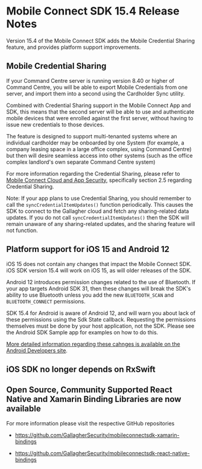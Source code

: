 # Mobile Connect SDK 15.4 Release Notes

Version 15.4 of the Mobile Connect SDK adds the Mobile Credential Sharing feature, and provides platform support improvements.

## Mobile Credential Sharing

If your Command Centre server is running version 8.40 or higher of Command Centre, you will be able to export Mobile Credentials from one server, and import them into a second using the Cardholder Sync utility.

Combined with Credential Sharing support in the Mobile Connect App and SDK, this means that the second server will be able to use and authenticate mobile devices that were enrolled against the first server, without having to issue new credentials to those devices.

The feature is designed to support multi-tenanted systems where an individual cardholder may be onboarded by one System (for example, a company leasing space in a large office complex, using Command Centre) but then will desire seamless access into other systems (such as the office complex landlord's own separate Command Centre system)

For more information regarding the Credential Sharing, please refer to  [Mobile Connect Cloud and App Security](https://gallaghersecurity.github.io/r/mobileconnect-cloud-and-app-security), specifically section 2.5 regarding Credential Sharing.

Note: If your app plans to use Credential Sharing, you should remember to call the `syncCredentialItemUpdates()` function periodically. This causes the SDK to connect to the Gallagher cloud and fetch any sharing-related data updates. If you do not call `syncCredentialItemUpdates()` then the SDK will remain unaware of any sharing-related updates, and the sharing feature will not function.

## Platform support for iOS 15 and Android 12

iOS 15 does not contain any changes that impact the Mobile Connect SDK. iOS SDK version 15.4 will work on iOS 15, as will older releases of the SDK.

Android 12 introduces permission changes related to the use of Bluetooth.
If your app targets Android SDK 31, then these changes will break the SDK's ability to use Bluetooth unless you add the new `BLUETOOTH_SCAN` and `BLUETOOTH_CONNECT` permissions.

SDK 15.4 for Android is aware of Android 12, and will warn you about lack of these permissions using the Sdk State callback.
Requesting the permissions themselves must be done by your host application, not the SDK. Please see the Android SDK Sample app for examples on how to do this.

[More detailed information regarding these cahnges is available on the Android Developers site](https://developer.android.com/about/versions/12/features/bluetooth-permissions).

## iOS SDK no longer depends on RxSwift 



## Open Source, Community Supported React Native and Xamarin Binding Libraries are now available

For more information please visit the respective GitHub repositories

* https://github.com/GallagherSecurity/mobileconnectsdk-xamarin-bindings

* https://github.com/GallagherSecurity/mobileconnectsdk-react-native-bindings

